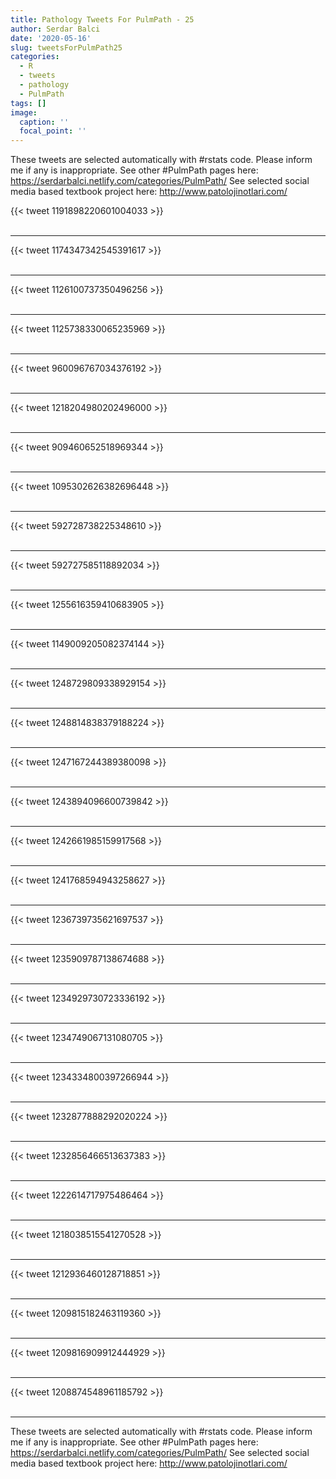 ```yaml
---
title: Pathology Tweets For PulmPath - 25
author: Serdar Balci
date: '2020-05-16'
slug: tweetsForPulmPath25
categories:
  - R
  - tweets
  - pathology
  - PulmPath
tags: []
image:
  caption: ''
  focal_point: ''
---
```



These tweets are selected automatically with #rstats code. Please inform me if any is inappropriate.
See other #PulmPath pages here: https://serdarbalci.netlify.com/categories/PulmPath/ 
See selected social media based textbook project here: http://www.patolojinotlari.com/

{{< tweet 1191898220601004033 >}}
<br>
<br>
<hr>
{{< tweet 1174347342545391617 >}}
<br>
<br>
<hr>
{{< tweet 1126100737350496256 >}}
<br>
<br>
<hr>
{{< tweet 1125738330065235969 >}}
<br>
<br>
<hr>
{{< tweet 960096767034376192 >}}
<br>
<br>
<hr>
{{< tweet 1218204980202496000 >}}
<br>
<br>
<hr>
{{< tweet 909460652518969344 >}}
<br>
<br>
<hr>
{{< tweet 1095302626382696448 >}}
<br>
<br>
<hr>
{{< tweet 592728738225348610 >}}
<br>
<br>
<hr>
{{< tweet 592727585118892034 >}}
<br>
<br>
<hr>
{{< tweet 1255616359410683905 >}}
<br>
<br>
<hr>
{{< tweet 1149009205082374144 >}}
<br>
<br>
<hr>
{{< tweet 1248729809338929154 >}}
<br>
<br>
<hr>
{{< tweet 1248814838379188224 >}}
<br>
<br>
<hr>
{{< tweet 1247167244389380098 >}}
<br>
<br>
<hr>
{{< tweet 1243894096600739842 >}}
<br>
<br>
<hr>
{{< tweet 1242661985159917568 >}}
<br>
<br>
<hr>
{{< tweet 1241768594943258627 >}}
<br>
<br>
<hr>
{{< tweet 1236739735621697537 >}}
<br>
<br>
<hr>
{{< tweet 1235909787138674688 >}}
<br>
<br>
<hr>
{{< tweet 1234929730723336192 >}}
<br>
<br>
<hr>
{{< tweet 1234749067131080705 >}}
<br>
<br>
<hr>
{{< tweet 1234334800397266944 >}}
<br>
<br>
<hr>
{{< tweet 1232877888292020224 >}}
<br>
<br>
<hr>
{{< tweet 1232856466513637383 >}}
<br>
<br>
<hr>
{{< tweet 1222614717975486464 >}}
<br>
<br>
<hr>
{{< tweet 1218038515541270528 >}}
<br>
<br>
<hr>
{{< tweet 1212936460128718851 >}}
<br>
<br>
<hr>
{{< tweet 1209815182463119360 >}}
<br>
<br>
<hr>
{{< tweet 1209816909912444929 >}}
<br>
<br>
<hr>
{{< tweet 1208874548961185792 >}}
<br>
<br>
<hr>


These tweets are selected automatically with #rstats code. Please inform me if any is inappropriate.
See other #PulmPath pages here: https://serdarbalci.netlify.com/categories/PulmPath/ 
See selected social media based textbook project here: http://www.patolojinotlari.com/
